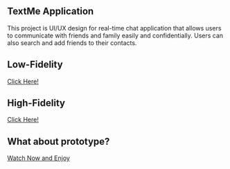 ## TextMe Application 
This project is UI/UX design for real-time chat application that allows users to communicate with friends and family easily and confidentially. Users can also search and add friends to their contacts.


## Low-Fidelity
[Click Here!](https://miro.com/welcomeonboard/SXBieThNSklTVk51dXVZNXY2SVhLUElTeGZwd0pEaW12TkVyYU1VRjNnZzhpTG1HNms5a0JqOWhmN3FpNEt4enwzNDU4NzY0NTQyODU0MTEyNjA5fDI=?share_link_id=39082261613)


## High-Fidelity
[Click Here!](https://www.figma.com/file/4Ofo89Yyxu0bYxBYXU09DR/TextMe?type=design&node-id=95%3A4031&mode=design&t=No8PORckUVNcSUdi-1)


## What about prototype?
[Watch Now and Enjoy](https://drive.google.com/file/d/1F5ueHbDb8S6brIbC73McIb5MAzVHIFQd/view?usp=sharing)
